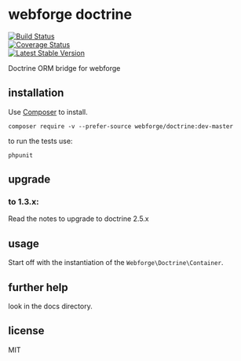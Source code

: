 # webforge doctrine

[![Build Status](https://travis-ci.org/webforge-labs/webforge-doctrine.png)](https://travis-ci.org/webforge-labs/webforge-doctrine)  
[![Coverage Status](https://coveralls.io/repos/webforge-labs/webforge-doctrine/badge.png?branch=master)](https://coveralls.io/r/webforge-labs/webforge-doctrine?branch=master)  
[![Latest Stable Version](https://poser.pugx.org/webforge/doctrine/version.png)](https://packagist.org/packages/webforge/doctrine)

Doctrine ORM bridge for webforge

## installation
Use [Composer](http://getcomposer.org) to install.
```
composer require -v --prefer-source webforge/doctrine:dev-master
```

to run the tests use:
```
phpunit
```

## upgrade

### to 1.3.x:

Read the notes to upgrade to doctrine 2.5.x

## usage

Start off with the instantiation of the `Webforge\Doctrine\Container`.

## further help

look in the docs directory.

## license

MIT